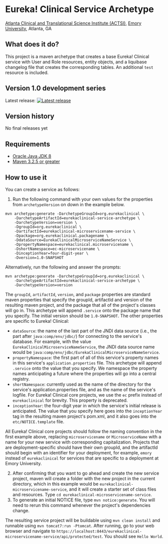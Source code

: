 # Eureka! Clinical Service Archetype
[Atlanta Clinical and Translational Science Institute (ACTSI)](http://www.actsi.org), [Emory University](http://www.emory.edu), Atlanta, GA

## What does it do?
This project is a maven archetype that creates a base Eureka! Clinical service with User and Role resources, entity objects, 
and a liquibase changelog file that creates the corresponding tables. An additional `test` resource is included.

## Version 1.0 development series
Latest release: [![Latest release](https://maven-badges.herokuapp.com/maven-central/org.eurekaclinical/eurekaclinical-service-archetype/badge.svg)](https://maven-badges.herokuapp.com/maven-central/org.eurekaclinical/eurekaclinical-service-archetype)

## Version history
No final releases yet

## Requirements
* [Oracle Java JDK 8](http://www.oracle.com/technetwork/java/javase/overview/index.html)
* [Maven 3.2.5 or greater](https://maven.apache.org)

## How to use it
You can create a service as follows:

1) Run the following command with your own values for the properties from `archetypeVersion` on down in the example below.
```
mvn archetype:generate -DarchetypeGroupId=org.eurekaclinical \
    -DarchetypeArtifactId=eurekaclinical-service-archetype \
    -DarchetypeVersion=version \
    -DgroupId=org.eurekaclinical \
    -DartifactId=eurekaclinical-microservicename-service \
    -Dpackage=org.eurekaclinical.packagename \
    -DdataSource=EurekaClinicalMicroserviceNameService \
    -DpropertyNamespace=eurekaclinical.microservicename \
    -DshortNamespace=ec-microservicename \
    -DinceptionYear=four-digit-year \
    -Dversion=1.0-SNAPSHOT
```
Alternatively, run the following and answer the prompts:
```
mvn archetype:generate -DarchetypeGroupId=org.eurekaclinical \
    -DarchetypeArtifactId=eurekaclinical-service-archetype \
    -DarchetypeVersion=version
```
The `groupId`, `artifactId`, `version`, and `package` properties are standard 
maven properties that specify the groupId, artifactId and version of the 
resulting maven project, and the package that all of the project's classes will 
go in. This archetype will append `.service` onto the package name that you 
specify. The initial version should be `1.0-SNAPSHOT`. The other properties are 
specific to Eureka! Clinical:
* `dataSource`: the name of the last part of the JNDI data source (i.e., the 
part after `java:comp/env/jdbc/`) for connecting to the service's database. For 
example, with the value `EurekaClinicalMicroserviceNameService`, the JNDI data 
source name would be 
`java:comp/env/jdbc/EurekaClinicalMicroserviceNameService`.
* `propertyNamespace`: the first part of all of this service's property names 
in this service's `application.properties` file. This archetype will append
`.service` onto the value that you specify. We namespace the property names 
anticipating a future where the properties will go into a central registry.
* `shortNamespace`: currently used as the name of the directory for the 
service's application.properties file, and as the name of the service's 
logfile. For Eureka! Clinical core projects, we use the `ec` prefix instead of
`eurekaclinical` for brevity. This property is deprecated.
* `inceptionYear`: the four-digit year in which the service's initial release 
is anticipated. The value that you specify here goes into the `inceptionYear` 
tag in the resulting maven project's pom.xml, and it also goes into the
`etc/NOTICE.template` file.
 
All Eureka! Clinical core projects should follow the naming convention in the 
first example above, replacing `microservicename` or `MicroserviceName` with a 
name for your new service with corresponding capitalization. Projects that are 
deployment-specific should have their own groupId, and the artifactId should 
begin with an identifier for your deployment, for example, `emory` instead of 
`eurekaclinical` for services that are specific to a deployment at Emory 
University. 

2) After confirming that you want to go ahead and create the new service 
project, maven will create a folder with the new project in the current 
directory, which in this example would be 
`eurekaclinical-microservicename-service`, and it will create a starter set of
class files and resources. Type `cd eurekaclinical-microservicename-service`.
3) To generate an initial NOTICE file, type `mvn notice:generate`. You will 
need to rerun this command whenever the project's dependencies change.

The resulting service project will be buildable using `mvn clean install` and 
runnable using `mvn tomcat7:run -Ptomcat`. After running, go to your web 
browser and navigate to 
`https://localhost:8443/eurekaclinical-microservicename-service/api/protected/test`. 
You should see `Hello World`.
